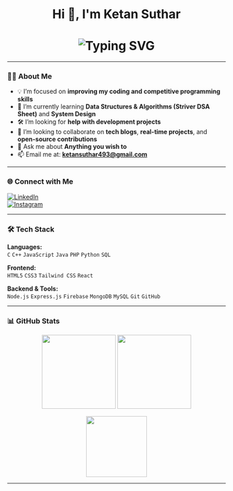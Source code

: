 <h1 align="center">Hi 👋, I'm Ketan Suthar</h1>

<h1 align="center">
  <img src="https://readme-typing-svg.herokuapp.com?font=Fira+Code&size=30&pause=5000&color=F70000&center=true&vCenter=true&width=400&lines=I'm+Ketan+Suthar" alt="Typing SVG" />
</h1>



---

### 👨‍💻 About Me

- 💡 I’m focused on **improving my coding and competitive programming skills**
- 🌱 I’m currently learning **Data Structures & Algorithms (Striver DSA Sheet)** and **System Design**
- 🛠️ I’m looking for **help with development projects**
- 🤝 I’m looking to collaborate on **tech blogs**, **real-time projects**, and **open-source contributions**
- 💬  Ask me about **Anything you wish to**
- 📫 Email me at: **ketansuthar493@gmail.com**

---

### 🌐 Connect with Me

[![LinkedIn](https://img.shields.io/badge/LinkedIn-blue?style=for-the-badge&logo=linkedin&logoColor=white)](https://www.linkedin.com/in/ketan-suthar-967204287)  
[![Instagram](https://img.shields.io/badge/Instagram-E4405F?style=for-the-badge&logo=instagram&logoColor=white)](https://instagram.com/ketansuthar0308)

---

### 🛠️ Tech Stack

**Languages:**  
`C` `C++` `JavaScript` `Java` `PHP` `Python` `SQL`

**Frontend:**  
`HTML5` `CSS3` `Tailwind CSS` `React`

**Backend & Tools:**  
`Node.js` `Express.js` `Firebase` `MongoDB` `MySQL` `Git` `GitHub`

---

### 📊 GitHub Stats

<p align="center">
  <img src="https://github-readme-stats.vercel.app/api?username=Ketan356102&show_icons=true&theme=default" height="170"/>
  <img src="![GitHub Streak](https://github-readme-streak-stats.herokuapp.com/?user=Ketan356102&theme=default)
 " height="170"/>
</p>

<p align="center">
  <img src="https://github-readme-stats.vercel.app/api/top-langs/?username=your-github-Ketan356102e&layout=compact&theme=github_dark" height="140"/>
</p>

---
